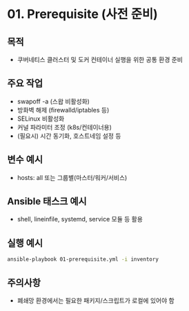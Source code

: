 # 01. Prerequisite (사전 준비)

## 목적
- 쿠버네티스 클러스터 및 도커 컨테이너 실행을 위한 공통 환경 준비

## 주요 작업
- swapoff -a (스왑 비활성화)
- 방화벽 해제 (firewalld/iptables 등)
- SELinux 비활성화
- 커널 파라미터 조정 (k8s/컨테이너용)
- (필요시) 시간 동기화, 호스트네임 설정 등

## 변수 예시
- hosts: all 또는 그룹별(마스터/워커/서비스)

## Ansible 태스크 예시
- shell, lineinfile, systemd, service 모듈 등 활용

## 실행 예시
```bash
ansible-playbook 01-prerequisite.yml -i inventory
```

## 주의사항
- 폐쇄망 환경에서는 필요한 패키지/스크립트가 로컬에 있어야 함
